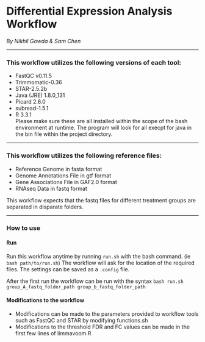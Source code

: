 # Differential Expression Analysis Workflow        
*By Nikhil Gowda & Sam Chen*

---

### This workflow utilizes the following versions of each tool:
 - FastQC v0.11.5                                           
 - Trimmomatic-0.36                                         
 - STAR-2.5.2b                                              
 - Java (JRE) 1.8.0_131                                     
 - Picard 2.6.0                                             
 - subread-1.5.1                                            
 - R 3.3.1      
Please make sure these are all installed within the scope of the bash environment at runtime.
The program will look for all execpt for java in the bin file within the project directory.
---

### This workflow utilizes the following reference files:      
 - Reference Genome in fasta format                         
 - Genome Annotations File in gtf format                    
 - Gene Associations File in GAF2.0 format                  
 - RNAseq Data in fastq format  

This workflow expects that the fastq files for different treatment groups are separated in disparate folders.

---

### How to use

#### Run
Run this workflow anytime by running `run.sh` with the bash command. (ie `bash path/to/run.sh`)
The workflow will ask for the location of the required files. The settings can be saved as a `.config` file.

After the first run the workflow can be run with the syntax `bash run.sh group_A_fastq_folder_path group_b_fastq_folder_path`

#### Modifications to the workflow
* Modifications can be made to the parameters provided to workflow tools such as FastQC and STAR by modifying functions.sh
* Modifications to the threshold FDR and FC values can be made in the first few lines of limmavoom.R 
